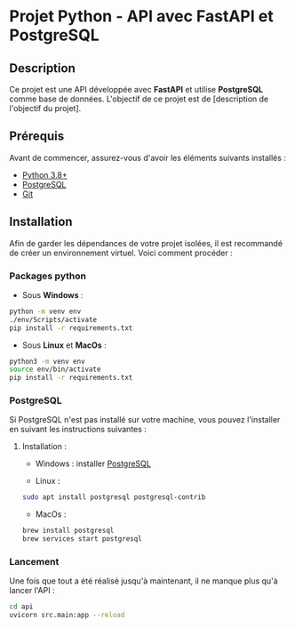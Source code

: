 # Projet Python - API avec FastAPI et PostgreSQL

## Description
Ce projet est une API développée avec **FastAPI** et utilise **PostgreSQL** comme base de données. L'objectif de ce projet est de [description de l'objectif du projet].

## Prérequis
Avant de commencer, assurez-vous d'avoir les éléments suivants installés :
- [Python 3.8+](https://www.python.org/downloads/)
- [PostgreSQL](https://www.postgresql.org/download/)
- [Git](https://git-scm.com/)

## Installation

Afin de garder les dépendances de votre projet isolées, il est recommandé de créer un environnement virtuel. Voici comment procéder :

### Packages python
- Sous **Windows** :
```bash
python -m venv env
./env/Scripts/activate
pip install -r requirements.txt
```

- Sous **Linux** et **MacOs** :
```bash
python3 -m venv env
source env/bin/activate
pip install -r requirements.txt
```

### PostgreSQL
Si PostgreSQL n'est pas installé sur votre machine, vous pouvez l'installer en suivant les instructions suivantes :
1. Installation :
   - Windows : installer [PostgreSQL](https://www.postgresql.org/download/)

   - Linux :
    ```bash
    sudo apt install postgresql postgresql-contrib
    ```

    - MacOs :
    ```bash
    brew install postgresql
    brew services start postgresql
    ```

### Lancement
Une fois que tout a été réalisé jusqu'à maintenant, il ne manque plus qu'à lancer l'API :

```bash
cd api
uvicorn src.main:app --reload
```

